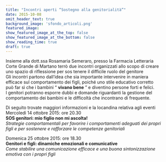 ```yaml
---
title: "Incontri aperti “Sostegno alla genitorialità”"
date: 2015-10-08
omit_header_text: true
background_image: 'sfondo_articoli.png'
featured_image: 
show_featured_image_at_the_top: false
show_featured_image_at_the_bottom: false
show_reading_time: true
draft: true
---
```


Insieme alla dott.ssa Rosamaria Semeraro, presso la Farmacia Letteraria Corte
Grande di Martano terrò due incontri organizzati allo scopo di creare uno
spazio di riflessione per sos tenere il difficile ruolo del genitore  
Gli incontri partono dall’idea che sia importante intervenire in maniera
efficace sul comportamento dei figli, poiché uno stile educativo corretto può
far sì che i bambini “ **vivano bene** ” e diventino persone forti e felici.  
I genitori potranno esporre dubbi e domande riguardanti la gestione del
comportamento dei bambini e le difficoltà che incontrano di frequente.  
  
Di seguito trovate maggiori informazioni e la locandina relativa agli eventi  
Mercoledì 14 ottobre 2015: ore 20.30  
**SOS genitori: mio figlio non mi ascolta!**  
_Strategie comportamentali per favorire i comportamenti adeguati dei propri
figli e per sostenere e rafforzare le competenze genitoriali_  
  
Domenica 25 ottobre 2015: ore 18.30  
**Genitori e figli: dinamiche emozionali e comunicative**  
_Come stabilire una comunicazione efficace e una buona sintonizzazione emotiva
con i propri figli_

